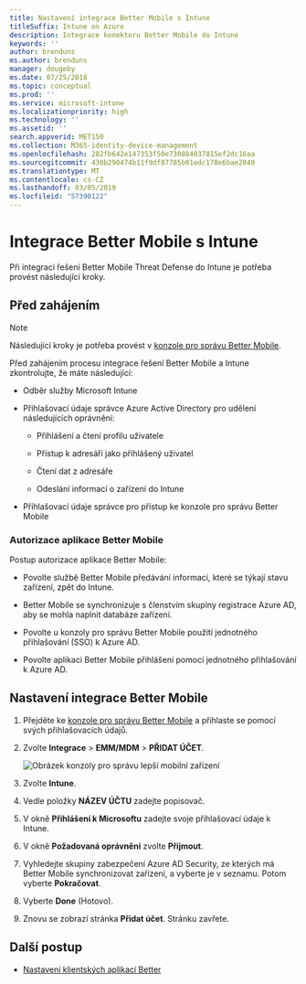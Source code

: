 ```yaml
---
title: Nastavení integrace Better Mobile s Intune
titleSuffix: Intune on Azure
description: Integrace konektoru Better Mobile do Intune
keywords: ''
author: brenduns
ms.author: brenduns
manager: dougeby
ms.date: 07/25/2018
ms.topic: conceptual
ms.prod: ''
ms.service: microsoft-intune
ms.localizationpriority: high
ms.technology: ''
ms.assetid: ''
search.appverid: MET150
ms.collection: M365-identity-device-management
ms.openlocfilehash: 282fb642e147353f50e730884037815ef2dc16aa
ms.sourcegitcommit: 430b290474b11f9df87785b01edc178e6bae2049
ms.translationtype: MT
ms.contentlocale: cs-CZ
ms.lasthandoff: 03/05/2019
ms.locfileid: "57390122"
---
```

# <a name="integrate-better-mobile-with-intune"></a>Integrace Better Mobile s Intune

Při integraci řešení Better Mobile Threat Defense do Intune je potřeba provést následující kroky.

## <a name="before-you-begin"></a>Před zahájením

> [!NOTE]
> Následující kroky je potřeba provést v [konzole pro správu Better Mobile](https://aad.bmobi.net).

Před zahájením procesu integrace řešení Better Mobile a Intune zkontrolujte, že máte následující:

-   Odběr služby Microsoft Intune

-   Přihlašovací údaje správce Azure Active Directory pro udělení následujících oprávnění:

    -   Přihlášení a čtení profilu uživatele

    -   Přístup k adresáři jako přihlášený uživatel

    -   Čtení dat z adresáře

    -   Odeslání informací o zařízení do Intune

-   Přihlašovací údaje správce pro přístup ke konzole pro správu Better Mobile

### <a name="better-mobile-app-authorization"></a>Autorizace aplikace Better Mobile

Postup autorizace aplikace Better Mobile:

-   Povolte službě Better Mobile předávání informací, které se týkají stavu zařízení, zpět do Intune.

-   Better Mobile se synchronizuje s členstvím skupiny registrace Azure AD, aby se mohla naplnit databáze zařízení.

-   Povolte u konzoly pro správu Better Mobile použití jednotného přihlašování (SSO) k Azure AD.

-   Povolte aplikaci Better Mobile přihlášení pomocí jednotného přihlašování k Azure AD.

## <a name="to-set-up-better-mobile-integration"></a>Nastavení integrace Better Mobile

1. Přejděte ke [konzole pro správu Better Mobile](https://aad.bmobi.net) a přihlaste se pomocí svých přihlašovacích údajů.
2. Zvolte **Integrace** > **EMM/MDM** > **PŘIDAT ÚČET**.

     ![Obrázek konzoly pro správu lepší mobilní zařízení](media/better_mobile_console.png)
 
3. Zvolte **Intune**.
4. Vedle položky **NÁZEV ÚČTU** zadejte popisovač. 
5. V okně **Přihlášení k Microsoftu** zadejte svoje přihlašovací údaje k Intune.
6. V okně **Požadovaná oprávnění** zvolte **Přijmout**.
7. Vyhledejte skupiny zabezpečení Azure AD Security, ze kterých má Better Mobile synchronizovat zařízení, a vyberte je v seznamu. Potom vyberte **Pokračovat**.
8. Vyberte **Done** (Hotovo).
9. Znovu se zobrazí stránka **Přidat účet**. Stránku zavřete. 

## <a name="next-steps"></a>Další postup

-   [Nastavení klientských aplikací Better](mtd-apps-ios-app-configuration-policy-add-assign.md)
